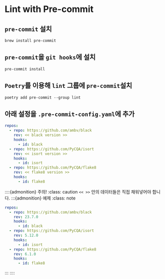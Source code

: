 # Lint with Pre-commit

## `pre-commit` 설치
```shell
brew install pre-commit
```

## `pre-commit`을 `git hooks`에 설치
```shell
pre-commit install
```

## `Poetry`를 이용해 `lint` 그룹에 `pre-commit`설치
```shell
poetry add pre-commit --group lint
```

## 아래 설정을 `.pre-commit-config.yaml`에 추가
```yaml
repos:
  - repo: https://github.com/ambv/black
    rev: << black version >>
    hooks:
      - id: black
  - repo: https://github.com/PyCQA/isort
    rev: << isort version >>
    hooks:
      - id: isort
  - repo: https://github.com/PyCQA/flake8
    rev: << flake8 version >>
    hooks:
      - id: flake8
```
::::{admonition} 주의!
:class: caution
`<< >>` 안의 데이터들은 직접 채워넣어야 합니다.
:::{admonition} 예제
:class: note
```yaml
repos:
  - repo: https://github.com/ambv/black
    rev: 23.7.0
    hooks:
      - id: black
  - repo: https://github.com/PyCQA/isort
    rev: 5.12.0
    hooks:
      - id: isort
  - repo: https://github.com/PyCQA/flake8
    rev: 6.1.0
    hooks:
      - id: flake8
```
:::
::::
